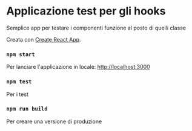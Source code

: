 # Applicazione test per gli hooks

Semplice app per testare i componenti funzione al posto di quelli classe

Creata con [Create React App](https://github.com/facebook/create-react-app).


### `npm start`

Per lanciare l'applicazione in locale: [http://localhost:3000](http://localhost:3000)


### `npm test`

Per i test

### `npm run build`

Per creare una versione di produzione

